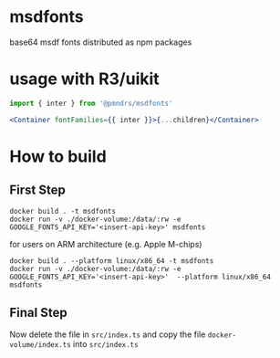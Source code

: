 # msdfonts

base64 msdf fonts distributed as npm packages

# usage with R3/uikit

```jsx
import { inter } from '@pmndrs/msdfonts'

<Container fontFamilies={{ inter }}>{...children}</Container>
```

# How to build

## First Step

`docker build . -t msdfonts`  
`docker run -v ./docker-volume:/data/:rw -e GOOGLE_FONTS_API_KEY='<insert-api-key>' msdfonts`

for users on ARM architecture (e.g. Apple M-chips)

`docker build . --platform linux/x86_64 -t msdfonts`  
`docker run -v ./docker-volume:/data/:rw -e GOOGLE_FONTS_API_KEY='<insert-api-key>'  --platform linux/x86_64 msdfonts`

## Final Step

Now delete the file in `src/index.ts` and copy the file `docker-volume/index.ts` into `src/index.ts`

